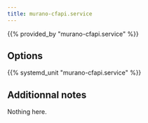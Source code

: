 ```yaml
---
title: murano-cfapi.service
---
```


{{% provided_by "murano-cfapi.service" %}}

## Options

{{% systemd_unit "murano-cfapi.service" %}}

## Additionnal notes

Nothing here.